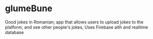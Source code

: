 # glumeBune
Good jokes in Romanian; app that allows users to upload jokes to the platform, and see other people's jokes, Uses Firebase aith and realtime database
